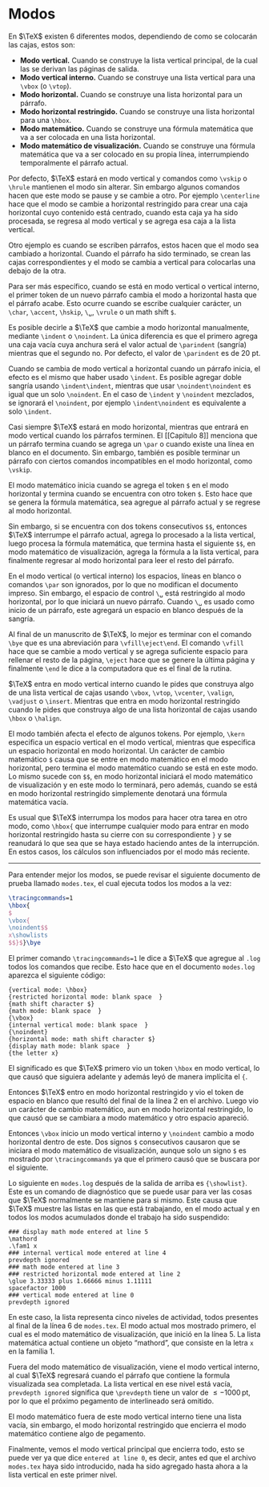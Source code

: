 # Modos

En $\TeX$ existen 6 diferentes modos, dependiendo de como se colocarán las cajas, estos son:
- **Modo vertical.** Cuando se construye la lista vertical principal, de la cual las se derivan las páginas de salida.
- **Modo vertical interno.** Cuando se construye una lista vertical para una `\vbox` (o `\vtop`).
- **Modo horizontal.** Cuando se construye una lista horizontal para un párrafo.
- **Modo horizontal restringido.** Cuando se construye una lista horizontal para una `\hbox`.
- **Modo matemático.** Cuando se construye una fórmula matemática que va a ser colocada en una lista horizontal.
- **Modo matemático de visualización.** Cuando se construye una fórmula matemática que va a ser colocado en su propia línea, interrumpiendo temporalmente el párrafo actual.

Por defecto, $\TeX$ estará en modo vertical y comandos como `\vskip` o `\hrule` mantienen el modo sin alterar. Sin embargo algunos comandos hacen que este modo se pause y se cambie a otro. Por ejemplo `\centerline` hace que el modo se cambie a horizontal restringido para crear una caja horizontal cuyo contenido está centrado, cuando esta caja ya ha sido procesada, se regresa al modo vertical y se agrega esa caja a la lista vertical.

Otro ejemplo es cuando se escriben párrafos, estos hacen que el modo sea cambiado a horizontal. Cuando el párrafo ha sido terminado, se crean las cajas correspondientes y el modo se cambia a vertical para colocarlas una debajo de la otra.

Para ser más específico, cuando se está en modo vertical o vertical interno, el primer token de un nuevo párrafo cambia el modo a horizontal hasta que el párrafo acabe. Esto ocurre cuando se escribe cualquier carácter, un `\char`, `\accent`, `\hskip`, `\␣`, `\vrule` o un math shift `$`.

Es posible decirle a $\TeX$ que cambie a modo horizontal manualmente, mediante `\indent` o `\noindent`. La única diferencia es que el primero agrega una caja vacía cuya anchura será el valor actual de `\parindent` (sangría) mientras que el segundo no.  Por defecto, el valor de `\parindent` es de 20 pt.

Cuando se cambia de modo vertical a horizontal cuando un párrafo inicia, el efecto es el mismo que haber usado `\indent`. Es posible agregar doble sangría usando `\indent\indent`, mientras que usar `\noindent\noindent` es igual que un solo `\noindent`. En el caso de `\indent` y `\noindent` mezclados, se ignorará el `\noindent`, por ejemplo `\indent\noindent` es equivalente a solo `\indent`.

 Casi siempre $\TeX$ estará en modo horizontal, mientras que entrará en modo vertical cuando los párrafos terminen. El [[Capitulo 8]] menciona que un párrafo termina cuando se agrega un `\par` o cuando existe una línea en blanco en el documento. Sin embargo, también es posible terminar un párrafo con ciertos comandos incompatibles en el modo horizontal, como `\vskip`.

El modo matemático inicia cuando se agrega el token `$` en el modo horizontal y termina cuando se encuentra con otro token `$`. Esto hace que se genera la fórmula matemática, sea agregue al párrafo actual y se regrese al modo horizontal.

Sin embargo, si se encuentra con dos tokens consecutivos `$$`, entonces $\TeX$ interrumpe el párrafo actual, agrega lo procesado a la lista vertical, luego procesa la fórmula matemática, que termina hasta el siguiente `$$`, en modo matemático de visualización, agrega la fórmula a la lista vertical, para finalmente regresar al modo horizontal para leer el resto del párrafo.

En el modo vertical (o vertical interno) los espacios, líneas en blanco o comandos `\par` son ignorados, por lo que no modifican el documento impreso. Sin embargo, el espacio de control `\␣` está restringido al modo horizontal, por  lo que iniciará un nuevo párrafo. Cuando `\␣` es usado como inicio de un párrafo, este agregará un espacio en blanco después de la sangría.

Al final de un manuscrito de $\TeX$, lo mejor es terminar con el comando `\bye` que es una abreviación para `\vfill\eject\end`. El comando `\vfill` hace que se cambie a modo vertical y se agrega suficiente espacio para rellenar el resto de la página, `\eject` hace que se genere la última página y finalmente `\end` le dice a la computadora que es el final de la rutina.

$\TeX$ entra en modo vertical interno cuando le pides que construya algo de una lista vertical de cajas usando `\vbox`, `\vtop`, `\vcenter`, `\valign`, `\vadjust` o `\insert`. Mientras que entra en modo horizontal restringido cuando le pides que construya algo de una lista horizontal de cajas usando `\hbox` o `\halign`.

El modo también afecta el efecto de algunos tokens. Por ejemplo, `\kern` especifica un espacio vertical en el modo vertical, mientras que especifica un espacio horizontal en modo horizontal. Un carácter de cambio matemático `$` causa que se entre en modo matemático en el modo horizontal, pero termina el modo matemático cuando se está en este modo. Lo mismo sucede con `$$`, en modo horizontal iniciará el modo matemático de visualización y en este modo lo terminará, pero además, cuando se está en modo horizontal restringido simplemente denotará una fórmula matemática vacía.

Es usual que $\TeX$ interrumpa los modos para hacer otra tarea en otro modo, como `\hbox{` que interrumpe cualquier modo para entrar en modo horizontal restringido hasta su cierre con su correspondiente `}` y se reanudará lo que sea que se haya estado haciendo antes de la interrupción. En estos casos, los cálculos son influenciados por el modo más reciente.

---
Para entender mejor los modos, se puede revisar el siguiente documento de prueba llamado `modes.tex`, el cual ejecuta todos los modos a la vez:
```tex
\tracingcommands=1
\hbox{
$
\vbox{
\noindent$$
x\showlists
$$}$}\bye
```
El primer comando `\tracingcommands=1` le dice a $\TeX$ que agregue al `.log` todos los comandos que recibe. Esto hace que en el documento `modes.log` aparezca el siguiente código:
```log
{vertical mode: \hbox}
{restricted horizontal mode: blank space  }
{math shift character $}
{math mode: blank space  }
{\vbox}
{internal vertical mode: blank space  }
{\noindent}
{horizontal mode: math shift character $}
{display math mode: blank space  }
{the letter x}
```

El significado es que $\TeX$ primero vio un token `\hbox` en modo vertical, lo que causó que siguiera adelante y además leyó de manera implícita el `{`.

Entonces $\TeX$ entro en modo horizontal restringido y vio el token de espacio en blanco que resultó del final de la línea 2 en el archivo. Luego vio un carácter de cambio matemático, aun en modo horizontal restringido, lo que causó que se cambiara a modo matemático y otro espacio apareció.

Entonces `\vbox` inicio un modo vertical interno y `\noindent` cambio a modo horizontal dentro de este. Dos signos `$` consecutivos causaron que se iniciara el modo matemático de visualización, aunque solo un signo `$` es mostrado por `\tracingcommands` ya que el primero causó que se buscara por el siguiente.

Lo siguiente en `modes.log` después de la salida de arriba es `{\showlist}`. Este es un comando de diagnóstico que se puede usar para ver las cosas que $\TeX$ normalmente se mantiene para si mismo. Este causa que $\TeX$ muestre las listas en las que está trabajando, en el modo actual y en todos los modos acumulados donde el trabajo ha sido suspendido:
```log
### display math mode entered at line 5
\mathord
.\fam1 x
### internal vertical mode entered at line 4
prevdepth ignored
### math mode entered at line 3
### restricted horizontal mode entered at line 2
\glue 3.33333 plus 1.66666 minus 1.11111
spacefactor 1000
### vertical mode entered at line 0
prevdepth ignored
```

En este caso, la lista representa cinco niveles de actividad, todos presentes al final de la línea 6 de `modes.tex`. El modo actual mos mostrado primero, el cual es el modo matemático de visualización, que inició en la línea 5. La lista matemática actual contiene un objeto “mathord”, que consiste en la letra `x` en la familia 1. 

Fuera del modo matemático de visualización, viene el modo vertical interno, al cual $\TeX$ regresará cuando el párrafo que contiene la formula visualizada sea completada. La lista vertical en ese nivel está vacía, `prevdepth ignored` significa que `\prevdepth` tiene un valor de $\leq -1000\,\text{pt}$, por lo que el próximo pegamento de interlineado será omitido.

El modo matemático fuera de este modo vertical interno tiene una lista vacía, sin embargo, el modo horizontal restringido que encierra el modo matemático contiene algo de pegamento.

Finalmente, vemos el modo vertical principal que encierra todo, esto se puede ver ya que dice `entered at line 0`, es decir, antes ed que el archivo `modes.tex` haya sido introducido, nada ha sido agregado hasta ahora a la lista vertical en este primer nivel.